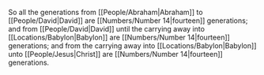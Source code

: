So all the generations from [[People/Abraham\|Abraham]] to [[People/David\|David]] are [[Numbers/Number 14\|fourteen]] generations; and from [[People/David\|David]] until the carrying away into [[Locations/Babylon\|Babylon]] are [[Numbers/Number 14\|fourteen]] generations; and from the carrying away into [[Locations/Babylon\|Babylon]] unto [[People/Jesus\|Christ]] are [[Numbers/Number 14\|fourteen]] generations.


